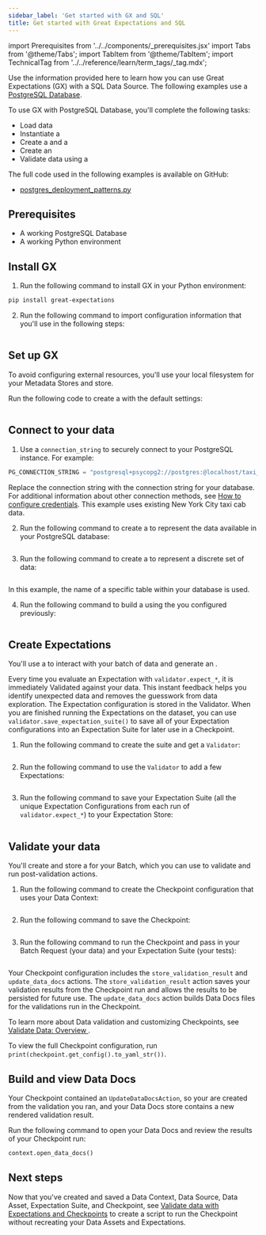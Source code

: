 ```yaml
---
sidebar_label: 'Get started with GX and SQL'
title: Get started with Great Expectations and SQL
---
```


import Prerequisites from '../../components/_prerequisites.jsx'
import Tabs from '@theme/Tabs';
import TabItem from '@theme/TabItem';
import TechnicalTag from '../../reference/learn/term_tags/_tag.mdx';

Use the information provided here to learn how you can use Great Expectations (GX) with a SQL Data Source. The following examples use a [PostgreSQL Database](https://www.postgresql.org/).

To use GX with PostgreSQL Database, you'll complete the following tasks:

- Load data
- Instantiate a <TechnicalTag tag="data_context" text="Data Context" />
- Create a <TechnicalTag tag="datasource" text="Data Source" /> and a <TechnicalTag tag="data_asset" text="Data Asset" />
- Create an <TechnicalTag tag="expectation_suite" text="Expectation Suite" />
- Validate data using a <TechnicalTag tag="checkpoint" text="Checkpoint" />

The full code used in the following examples is available on GitHub:

- [postgres_deployment_patterns.py](https://github.com/great-expectations/great_expectations/blob/develop/docs/docusaurus/docs/snippets/postgres_deployment_patterns.py)

## Prerequisites

<Prerequisites>

- A working PostgreSQL Database
- A working Python environment

</Prerequisites>

## Install GX

1. Run the following command to install GX in your Python environment:

  ```bash title="Terminal input"
  pip install great-expectations
  ```

2. Run the following command to import configuration information that you'll use in the following steps:

  ```python title="Python" name="docs/docusaurus/docs/snippets/postgres_deployment_patterns.py imports"
  ```

## Set up GX

To avoid configuring external resources, you'll use your local filesystem for your Metadata Stores and <TechnicalTag tag="data_docs" text="Data Docs"/> store.

Run the following code to create a <TechnicalTag tag="data_context" text="Data Context"/> with the default settings:

```python title="Python" name="docs/docusaurus/docs/snippets/postgres_deployment_patterns.py set up context"
```

## Connect to your data

1. Use a `connection_string` to securely connect to your PostgreSQL instance. For example:

  ```python title="Python"
  PG_CONNECTION_STRING = "postgresql+psycopg2://postgres:@localhost/taxi_db"
  ```

  Replace the connection string with the connection string for your database. For additional information about other connection methods, see [How to configure credentials](https://docs.greatexpectations.io/docs/oss/guides/setup/configuring_data_contexts/how_to_configure_credentials/). This example uses existing New York City taxi cab data.

2. Run the following command to create a <TechnicalTag tag='datasource' text='Data Source' /> to represent the data available in your PostgreSQL database:

  ```python title="Python" name="docs/docusaurus/docs/snippets/postgres_deployment_patterns.py add_datasource"
  ```

3. Run the following command to create a <TechnicalTag tag="data_asset" text="Data Asset" /> to represent a discrete set of data: 

  ```python title="Python" name="docs/docusaurus/docs/snippets/postgres_deployment_patterns.py add_asset"
  ```

  In this example, the name of a specific table within your database is used.

4. Run the following command to build a <TechnicalTag tag="batch_request" text="Batch Request" /> using the <TechnicalTag tag="data_asset" text="Data Asset" /> you configured previously:

  ```python title="Python" name="docs/docusaurus/docs/snippets/postgres_deployment_patterns.py pg_batch_request"
  ```

## Create Expectations

You'll use a <TechnicalTag tag="validator" text="Validator" /> to interact with your batch of data and generate an <TechnicalTag tag="expectation_suite" text="Expectation Suite" />.

Every time you evaluate an Expectation with `validator.expect_*`, it is immediately Validated against your data. This instant feedback helps you identify unexpected data and removes the guesswork from data exploration. The Expectation configuration is stored in the Validator. When you are finished running the Expectations on the dataset, you can use `validator.save_expectation_suite()` to save all of your Expectation configurations into an Expectation Suite for later use in a Checkpoint.

1. Run the following command to create the suite and get a `Validator`:

  ```python title="Python" name="docs/docusaurus/docs/snippets/postgres_deployment_patterns.py get validator"
  ```

2. Run the following command to use the `Validator` to add a few Expectations:

  ```python title="Python" name="docs/docusaurus/docs/snippets/postgres_deployment_patterns.py add expectations"
  ```

3. Run the following command to save your Expectation Suite (all the unique Expectation Configurations from each run of `validator.expect_*`) to your Expectation Store:

  ```python title="Python" name="docs/docusaurus/docs/snippets/postgres_deployment_patterns.py save suite"
  ```
## Validate your data

You'll create and store a <TechnicalTag tag="checkpoint" text="Checkpoint"/> for your Batch, which you can use to validate and run post-validation actions.

1. Run the following command to create the Checkpoint configuration that uses your Data Context:

  ```python title="Python" name="docs/docusaurus/docs/snippets/postgres_deployment_patterns.py checkpoint config"
  ```

2. Run the following command to save the Checkpoint:

  ```python title="Python" name="docs/docusaurus/docs/snippets/postgres_deployment_patterns.py add checkpoint config"
  ```

3. Run the following command to run the Checkpoint and pass in your Batch Request (your data) and your Expectation Suite (your tests):

  ```python title="Python" name="docs/docusaurus/docs/snippets/postgres_deployment_patterns.py run checkpoint"
  ```

  Your Checkpoint configuration includes the `store_validation_result` and `update_data_docs` actions. The `store_validation_result` action saves your validation results from the Checkpoint run and allows the results to be persisted for future use. The  `update_data_docs` action builds Data Docs files for the validations run in the Checkpoint.

  To learn more about Data validation and customizing Checkpoints, see [Validate Data: Overview ](https://docs.greatexpectations.io/docs/oss/guides/validation/validate_data_overview).

  To view the full Checkpoint configuration, run `print(checkpoint.get_config().to_yaml_str())`.

## Build and view Data Docs

Your Checkpoint contained an `UpdateDataDocsAction`, so your <TechnicalTag tag="data_docs" text="Data Docs" /> are created from the validation you ran, and your Data Docs store contains a new rendered validation result.

Run the following command to open your Data Docs and review the results of your Checkpoint run:

```python title="Python"
context.open_data_docs()
```

## Next steps

Now that you've created and saved a Data Context, Data Source, Data Asset, Expectation Suite, and Checkpoint, see [Validate data with Expectations and Checkpoints](https://docs.greatexpectations.io/docs/oss/guides/validation/checkpoints/how_to_pass_an_in_memory_dataframe_to_a_checkpoint) 
to create a script to run the Checkpoint without recreating your Data Assets and Expectations.
